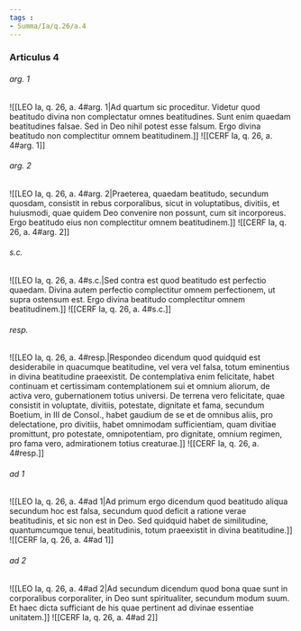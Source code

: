 ```yaml
---
tags : 
- Summa/Ia/q.26/a.4
---
```


### Articulus 4

###### arg. 1
![[LEO Ia, q. 26, a. 4#arg. 1|Ad quartum sic proceditur. Videtur quod beatitudo divina non complectatur omnes beatitudines. Sunt enim quaedam beatitudines falsae. Sed in Deo nihil potest esse falsum. Ergo divina beatitudo non complectitur omnem beatitudinem.]]
![[CERF Ia, q. 26, a. 4#arg. 1]]

###### arg. 2
![[LEO Ia, q. 26, a. 4#arg. 2|Praeterea, quaedam beatitudo, secundum quosdam, consistit in rebus corporalibus, sicut in voluptatibus, divitiis, et huiusmodi, quae quidem Deo convenire non possunt, cum sit incorporeus. Ergo beatitudo eius non complectitur omnem beatitudinem.]]
![[CERF Ia, q. 26, a. 4#arg. 2]]

###### s.c.
![[LEO Ia, q. 26, a. 4#s.c.|Sed contra est quod beatitudo est perfectio quaedam. Divina autem perfectio complectitur omnem perfectionem, ut supra ostensum est. Ergo divina beatitudo complectitur omnem beatitudinem.]]
![[CERF Ia, q. 26, a. 4#s.c.]]

###### resp.
![[LEO Ia, q. 26, a. 4#resp.|Respondeo dicendum quod quidquid est desiderabile in quacumque beatitudine, vel vera vel falsa, totum eminentius in divina beatitudine praeexistit. De contemplativa enim felicitate, habet continuam et certissimam contemplationem sui et omnium aliorum, de activa vero, gubernationem totius universi. De terrena vero felicitate, quae consistit in voluptate, divitiis, potestate, dignitate et fama, secundum Boetium, in III de Consol., habet gaudium de se et de omnibus aliis, pro delectatione, pro divitiis, habet omnimodam sufficientiam, quam divitiae promittunt, pro potestate, omnipotentiam, pro dignitate, omnium regimen, pro fama vero, admirationem totius creaturae.]]
![[CERF Ia, q. 26, a. 4#resp.]]

###### ad 1
![[LEO Ia, q. 26, a. 4#ad 1|Ad primum ergo dicendum quod beatitudo aliqua secundum hoc est falsa, secundum quod deficit a ratione verae beatitudinis, et sic non est in Deo. Sed quidquid habet de similitudine, quantumcumque tenui, beatitudinis, totum praeexistit in divina beatitudine.]]
![[CERF Ia, q. 26, a. 4#ad 1]]

###### ad 2
![[LEO Ia, q. 26, a. 4#ad 2|Ad secundum dicendum quod bona quae sunt in corporalibus corporaliter, in Deo sunt spiritualiter, secundum modum suum. Et haec dicta sufficiant de his quae pertinent ad divinae essentiae unitatem.]]
![[CERF Ia, q. 26, a. 4#ad 2]]

